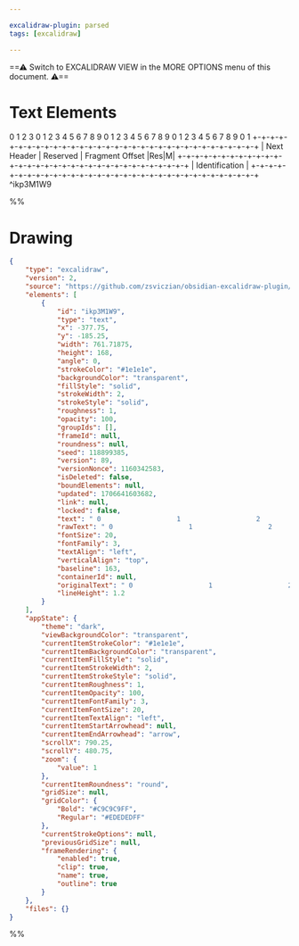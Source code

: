 ```yaml
---

excalidraw-plugin: parsed
tags: [excalidraw]

---
```

==⚠  Switch to EXCALIDRAW VIEW in the MORE OPTIONS menu of this document. ⚠==


# Text Elements
 0                   1                   2                   3
 0 1 2 3 4 5 6 7 8 9 0 1 2 3 4 5 6 7 8 9 0 1 2 3 4 5 6 7 8 9 0 1 
+-+-+-+-+-+-+-+-+-+-+-+-+-+-+-+-+-+-+-+-+-+-+-+-+-+-+-+-+-+-+-+-+
|  Next Header  |   Reserved    |      Fragment Offset    |Res|M|
+-+-+-+-+-+-+-+-+-+-+-+-+-+-+-+-+-+-+-+-+-+-+-+-+-+-+-+-+-+-+-+-+
|                         Identification                        |
+-+-+-+-+-+-+-+-+-+-+-+-+-+-+-+-+-+-+-+-+-+-+-+-+-+-+-+-+-+-+-+-+ ^ikp3M1W9

%%
# Drawing
```json
{
	"type": "excalidraw",
	"version": 2,
	"source": "https://github.com/zsviczian/obsidian-excalidraw-plugin/releases/tag/2.0.2",
	"elements": [
		{
			"id": "ikp3M1W9",
			"type": "text",
			"x": -377.75,
			"y": -185.25,
			"width": 761.71875,
			"height": 168,
			"angle": 0,
			"strokeColor": "#1e1e1e",
			"backgroundColor": "transparent",
			"fillStyle": "solid",
			"strokeWidth": 2,
			"strokeStyle": "solid",
			"roughness": 1,
			"opacity": 100,
			"groupIds": [],
			"frameId": null,
			"roundness": null,
			"seed": 118899385,
			"version": 89,
			"versionNonce": 1160342583,
			"isDeleted": false,
			"boundElements": null,
			"updated": 1706641603682,
			"link": null,
			"locked": false,
			"text": " 0                   1                   2                   3\n 0 1 2 3 4 5 6 7 8 9 0 1 2 3 4 5 6 7 8 9 0 1 2 3 4 5 6 7 8 9 0 1 \n+-+-+-+-+-+-+-+-+-+-+-+-+-+-+-+-+-+-+-+-+-+-+-+-+-+-+-+-+-+-+-+-+\n|  Next Header  |   Reserved    |      Fragment Offset    |Res|M|\n+-+-+-+-+-+-+-+-+-+-+-+-+-+-+-+-+-+-+-+-+-+-+-+-+-+-+-+-+-+-+-+-+\n|                         Identification                        |\n+-+-+-+-+-+-+-+-+-+-+-+-+-+-+-+-+-+-+-+-+-+-+-+-+-+-+-+-+-+-+-+-+",
			"rawText": " 0                   1                   2                   3\n 0 1 2 3 4 5 6 7 8 9 0 1 2 3 4 5 6 7 8 9 0 1 2 3 4 5 6 7 8 9 0 1 \n+-+-+-+-+-+-+-+-+-+-+-+-+-+-+-+-+-+-+-+-+-+-+-+-+-+-+-+-+-+-+-+-+\n|  Next Header  |   Reserved    |      Fragment Offset    |Res|M|\n+-+-+-+-+-+-+-+-+-+-+-+-+-+-+-+-+-+-+-+-+-+-+-+-+-+-+-+-+-+-+-+-+\n|                         Identification                        |\n+-+-+-+-+-+-+-+-+-+-+-+-+-+-+-+-+-+-+-+-+-+-+-+-+-+-+-+-+-+-+-+-+",
			"fontSize": 20,
			"fontFamily": 3,
			"textAlign": "left",
			"verticalAlign": "top",
			"baseline": 163,
			"containerId": null,
			"originalText": " 0                   1                   2                   3\n 0 1 2 3 4 5 6 7 8 9 0 1 2 3 4 5 6 7 8 9 0 1 2 3 4 5 6 7 8 9 0 1 \n+-+-+-+-+-+-+-+-+-+-+-+-+-+-+-+-+-+-+-+-+-+-+-+-+-+-+-+-+-+-+-+-+\n|  Next Header  |   Reserved    |      Fragment Offset    |Res|M|\n+-+-+-+-+-+-+-+-+-+-+-+-+-+-+-+-+-+-+-+-+-+-+-+-+-+-+-+-+-+-+-+-+\n|                         Identification                        |\n+-+-+-+-+-+-+-+-+-+-+-+-+-+-+-+-+-+-+-+-+-+-+-+-+-+-+-+-+-+-+-+-+",
			"lineHeight": 1.2
		}
	],
	"appState": {
		"theme": "dark",
		"viewBackgroundColor": "transparent",
		"currentItemStrokeColor": "#1e1e1e",
		"currentItemBackgroundColor": "transparent",
		"currentItemFillStyle": "solid",
		"currentItemStrokeWidth": 2,
		"currentItemStrokeStyle": "solid",
		"currentItemRoughness": 1,
		"currentItemOpacity": 100,
		"currentItemFontFamily": 3,
		"currentItemFontSize": 20,
		"currentItemTextAlign": "left",
		"currentItemStartArrowhead": null,
		"currentItemEndArrowhead": "arrow",
		"scrollX": 790.25,
		"scrollY": 480.75,
		"zoom": {
			"value": 1
		},
		"currentItemRoundness": "round",
		"gridSize": null,
		"gridColor": {
			"Bold": "#C9C9C9FF",
			"Regular": "#EDEDEDFF"
		},
		"currentStrokeOptions": null,
		"previousGridSize": null,
		"frameRendering": {
			"enabled": true,
			"clip": true,
			"name": true,
			"outline": true
		}
	},
	"files": {}
}
```
%%